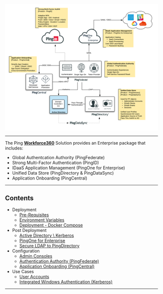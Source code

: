 ![Solution - WorkForce](Workforce360-Advanced.png)

---
The Ping [**Workforce360**](https://www.pingidentity.com/en/solutions/workforce-identity/workforce360.html) Solution provides an Enterprise package that includes:
* Global Authentcation Authority (PingFederate) 
* Strong Multi-Factor Authentication (PingID) 
* IDaaS Application Management (PingOne for Enterprise)
* Unified Data Store (PingDirectory & PingDataSync) 
* Application Onboarding (PingCentral)

---
## Contents
* Deployment
  * [Pre-Requisites](docs/deployment-prerequisites.md)
  * [Environment Variables](docs/deployment-variables.md)
  * [Deployment - Docker Compose](deployment/Compose)
* Post Deployment
  * [Active Directory \ Kerberos](docs/ostdeployment-ad.md) 
  * [PingOne for Enterprise](docs/postdeployment-p14e.md)
  * [Secure LDAP to PingDirectory](docs/postdeployment-pdldaps.md)
* Configuration
  * [Admin Consoles](config-consoles.md)
  * [Authentication Authority (PingFederate)](docs/config-pingfed.md)
  * [Application Onboarding (PingCentral)](docs/config-pingcentral.md)
* Use Cases
  * [User Accounts](docs/usecase-users.md)
  * [Integrated Windows Authentication (Kerberos)](docs/usecase-kerberos.md)
---
